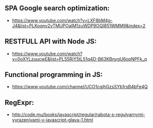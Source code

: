 SPA Google search optimization:
---
  * https://www.youtube.com/watch?v=LXF8bM4g-J4&list=PLKoqnv2vTMUPOalM1zuWDP9OQl851WMM9&index=2

RESTFULL API with Node JS:
---
  * https://www.youtube.com/watch?v=0oXYLzuucwE&list=PL55RiY5tL51q4D-B63KBnygU6opNPFk_q

Functional programming in JS:
---
  * https://www.youtube.com/channel/UCO1cgjhGzsSYb1rsB4bFe4Q

RegExpr:
---
  * http://code.mu/books/javascript/regular/rabota-s-regulyarnymi-vyrazeniyami-v-javascript-glava-1.html
